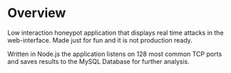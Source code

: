# Overview
Low interaction honeypot application that displays real time attacks in the web-interface. Made just for fun and it is not production ready.

Written in Node.js the application listens on 128 most common TCP ports and saves results to the MySQL Database for further analysis. 



